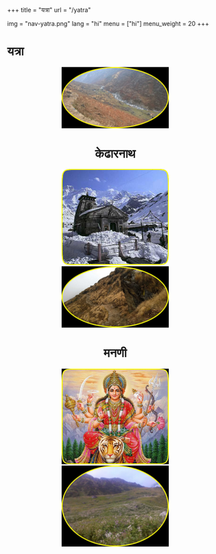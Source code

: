 +++
title = "यत्रा"
url = "/yatra"

img = "nav-yatra.png"
lang = "hi"
menu = ["hi"]
menu_weight = 20
+++
<h1>यत्रा</h1>

<div role="main" class="ui-content" style="text-align:center;">
<img src="/img/rast1.png" style="width:250px;">
<div data-role="collapsible">
<h1>केढारनाथ</h1>
<a href="/hikedarnath" target="_self"><img src="/img/kedarnath.png" style="width:250px;"></a>
</div>
<img src="/img/rast2.png" style="width:250px;">
<div data-role="collapsible">
<h1>मनणी</h1>
<a href="/himandani" target="_self"><img src="/img/durga.png" style="width:250px;"></a>
</div>
<img src="/img/manani4.png" style="width:250px;">


